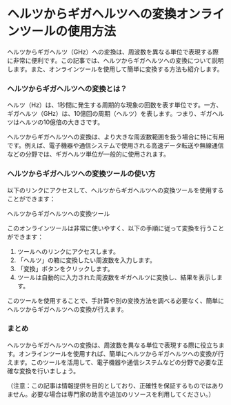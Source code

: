 ヘルツからギガヘルツへの変換オンラインツールの使用方法
===========================

ヘルツからギガヘルツ（GHz）への変換は、周波数を異なる単位で表現する際に非常に便利です。この記事では、ヘルツからギガヘルツへの変換について説明します。また、オンラインツールを使用して簡単に変換する方法も紹介します。

### ヘルツからギガヘルツへの変換とは？

ヘルツ（Hz）は、1秒間に発生する周期的な現象の回数を表す単位です。一方、ギガヘルツ（GHz）は、10億回の周期（ヘルツ）を表します。つまり、ギガヘルツはヘルツの10億倍の大きさです。

ヘルツからギガヘルツへの変換は、より大きな周波数範囲を扱う場合に特に有用です。例えば、電子機器や通信システムで使用される高速データ転送や無線通信などの分野では、ギガヘルツ単位が一般的に使用されます。

### ヘルツからギガヘルツへの変換ツールの使い方

以下のリンクにアクセスして、ヘルツからギガヘルツへの変換ツールを使用することができます：

ヘルツからギガヘルツへの変換ツール

このオンラインツールは非常に使いやすく、以下の手順に従って変換を行うことができます：

1. ツールへのリンクにアクセスします。
2. 「ヘルツ」の箱に変換したい周波数を入力します。
3. 「変換」ボタンをクリックします。
4. ツールは自動的に入力された周波数をギガヘルツに変換し、結果を表示します。

このツールを使用することで、手計算や別の変換方法を調べる必要なく、簡単にヘルツからギガヘルツへの変換が行えます。

### まとめ

ヘルツからギガヘルツへの変換は、周波数を異なる単位で表現する際に役立ちます。オンラインツールを使用すれば、簡単にヘルツからギガヘルツへの変換が行えます。このツールを活用して、電子機器や通信システムなどの分野で必要な正確な変換を行いましょう。

（注意：この記事は情報提供を目的としており、正確性を保証するものではありません。必要な場合は専門家の助言や追加のリソースを利用してください。）